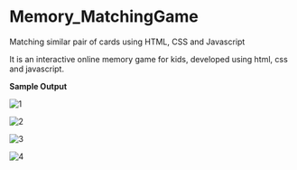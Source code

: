 # Memory_MatchingGame
Matching similar pair of cards using HTML, CSS and Javascript

It is an interactive online memory game for kids, developed using html, css and javascript.

**Sample Output**

![1](https://github.com/JAANUSSRI/Memory_MatchingGame/assets/95457059/5e3637d9-3934-444d-b981-9443a4d84067)

![2](https://github.com/JAANUSSRI/Memory_MatchingGame/assets/95457059/fd70b7ea-bf95-416b-9afa-24c13ffde519)

![3](https://github.com/JAANUSSRI/Memory_MatchingGame/assets/95457059/751169e2-c613-4fab-8c3c-c6cfa8871cb4)

![4](https://github.com/JAANUSSRI/Memory_MatchingGame/assets/95457059/3b7a304e-d16c-4539-a239-6f79b6f6b689)
